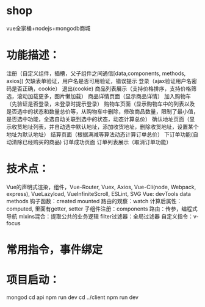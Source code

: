 # shop
vue全家桶+nodejs+mongodb商城
# 功能描述：
  注册（自定义组件，插槽，父子组件之间通信[data,components, methods, axios]) 欠缺表单验证，用户名是否可用验证，错误提示
  登录（ajax验证用户名密码是否正确，cookie）
  退出(cookie)
  商品列表展示（支持价格排序，支持价格筛选，滚动加载更多，图片懒加载）
  商品详情页面（显示商品详情）
  加入购物车（先验证是否登录，未登录时提示登录）
  购物车页面（显示购物车中的列表以及是否选中的状态和数量总价等，从购物车中删除，修改商品数量，限制了最小值，是否选中功能，全选自动关联到选中的状态，动态计算总价）
  确认地址页面（显示收货地址列表，并自动选中默认地址，添加收货地址，删除收货地址，设置某个地址为默认地址）
  结算页面（根据满减等算法动态计算订单总价）
  下订单功能(自动清除已经购买的商品)
  订单成功页面
  订单列表展示（取消订单功能）

# 技术点：
  Vue的声明式渲染，组件，Vue-Router, Vuex, Axios, Vue-Cli(node, Webpack, express), VueLazyload, VueInfiniteScroll, ESLint, SVG
  Vue:
  devTools
  data
  methods
  钩子函数：created mounted
  路由的观察：watch
  计算后属性：computed, 里面有getter, setter
  子组件注册：components
  路由：传参，编程式导航
  mixins混合：提取公共的业务逻辑
  filter过滤器：全局过滤器
  自定义指令：v-focus

# 常用指令，事件绑定

# 项目启动：
  mongod
  cd api
  npm run dev
  cd ../client
  npm run dev
